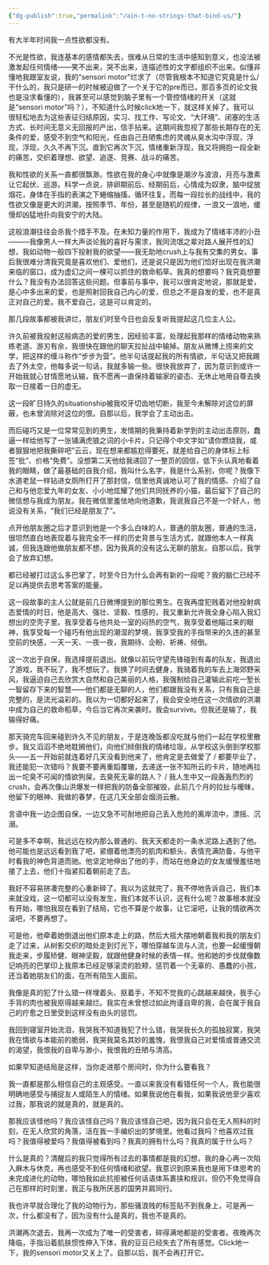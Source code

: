 ```yaml
---
{"dg-publish":true,"permalink":"/ain-t-no-strings-that-bind-us/"}
---
```



有大半年时间我一点性欲都没有。

不光是性欲，我连基本的感情都失去，很难从日常的生活中感知到意义，也没法被激发起任何情绪——笑不出来，哭不出来，连描述性的文字都组织不出来。似懂非懂地我跟室友说，我的“sensori motor”烂求了（尽管我根本不知道它究竟是什么/干什么的，我只是研一的时候被迫做了一个关于它的pre而已，那百多页的论文我也是没求看懂的），我甚至可以感觉到脑子里有一个管控情绪的开关（这就是“sensori motor”吗？），不知道什么时候click地一下，就这样关掉了。我可以很轻松地去为这些表征归结原因，实习、找工作、写论文、“大环境”、闭塞的生活方式、长时间无意义无回报的产出，信手拈来。这期间我忽视了那些长期存在的无条件的爱，感受不到空气和阳光，任由自己丑陋焦虑的灵魂从臭水沟中浮现，浮现，浮现，久久不再下沉。直到它再次下沉，情绪重新浮现，我又将拥抱一段全新的痛苦，交织着理想、欲望、追逐、竞赛、战斗的痛苦。

我和性欲的关系一直都很飘渺。性欲在我的身心中就像是潮汐与波浪，月亮与激素让它起伏、巡游。科学一点说，排卵期前后、经期前后，心情成为奴隶，脑中绽放烟花，身体在手指的表演之下蜷缩抽搐，循环往复。而每一段拉长的战线中，我的性欲又像是更大的洪潮，按照季节、年份，甚至是随机的规律，一浪又一浪地，缓慢却凶猛地扑向我安宁的大陆。

这般浪潮往往会杀我个措手不及。在未知力量的作用下，我成为了情绪丰沛的小丑———我像男人一样大声谈论我的喜好与需求，我同流氓之辈对路人展开性的幻想，我如动物一般四下投射我的欲望——我无助地crush上与我有交集的男女。事后我很难分清我究竟是喜欢他们、爱他们，还是说只是因为他们恰好出现在我洪潮来临的窗口，成为虚幻之间一棵可以抓住的救命稻草。我真的想要吗？我究竟想要什么？我没有办法回答这些问题。但事前与事中，我可以很肯定地说，那就是爱，是心中多出来的爱，也是照射回我自己内心的爱，但总之不是自发的爱，也不是真正对自己的爱。我不爱自己，这是可以肯定的。

那几段故事都被我讲烂，朋友们时至今日也会反复听我提起这几位主人公。

许久前被我投射这般病态的爱的男生，因经验丰富，处理起我那样的情绪动物来熟练老道、游刃有余，我很快在跟他的聊天拉扯战中输掉。朋友从微博上捞来的文学，把这样的缠斗称作“步步为营”。他半句话提起我的所有情欲，半句话又把我踢去了外太空，他每多说一句话，我就多输一些。很快我放弃了，因为意识到或许一开始我就心甘情愿地认输，我不愿再一直保持着输家的姿态、无休止地用自尊去换取一日接着一日的虚无。

这一段旷日持久的situationship被我咬牙切齿地切断，我至今未解除对这位的屏蔽，也未曾消除对这位的恨。自那以后，我学会了主动出击。

而后碰巧又是一位常常见到的男生，发情期的我秉持着新学到的主动出击原则，蠢逼一样给他写了一张铺满虎狼之词的小卡片，只记得个中文字如“请你燃烧我，或者狠狠地把我撕碎吧”云云，现在想来都尴尬得要死，就差给自己的身体标上标签“批”、价格“免费”。没想第二天他给我递回了一整页的回信，低下头认真地看着我的眼睛，做了最基础的自我介绍，我叫什么名字，我是什么系别，你呢？我像下水道老鼠一样钻进女厕所打开了那封信，信里他真诚地认可了我的情感、介绍了自己和与他恋爱九年的女友、小小地炫耀了他们共同抚养的小猫，最后留下了自己的微信想与我成为朋友。我在微信里羞怯地向他道歉，我说我自己不是一个好人，他说没有关系，“我们已经是朋友了”。

点开他朋友圈之后才意识到他是一个多么白味的人，普通的朋友圈，普通的生活，很坦然直白地表现着与我完全不一样的历史背景与生活方式，就跟他本人一样真诚，但我连跟他做朋友都不想，因为我真的没有这么无聊的朋友。自那以后，我学会了放弃幻想。

都已经被打过这么多巴掌了，时至今日为什么会再有新的一段呢？我的脑仁已经不足以再提供去思考答案的能量。

这一段故事的主人公就是前几日微博提到的那位男生。在我再度犯贱着对他投射病态爱情的时日，他是高大、强壮、坚毅、性感的，我又重新允许我全身心陷入我幻想出的空壳子里。我享受着与他共处一室的闷热的空气，我享受着他瞄过来的眼神，我享受每一个碰巧有他出现的潮湿的梦境，我享受我的手指带来的久违的甚至空前的快感，一天一天、一夜一夜，我期待、企盼、祈祷、倾倒。

这一次出于自保，我选择提前退出。就像以前玩守望先锋碰到有毒的队友，我退出了游戏，我不玩了，我不想玩了。我换了时间去健身，我骑着我的车去上海郊野采风，我逼迫自己去欣赏大自然和自己美丽的人格，我强制给自己灌输此前吃一堑长一智留存下来的智慧——他们都是无聊的人，他们都跟我没有关系，只有我自己是完整的，是流光溢彩的。我以为一切都好起来了，我会安全地在这一次情欲的洪潮中成为自己的救命稻草，今后当它再次来袭时。我会survive。但我还是输了，我输得好痛。

那天骑完车回来碰到许久不见的朋友，于是连晚饭都没吃就与他们一起在学校里散步。我又滔滔不绝地耽搁他们，向他们倾倒我的情绪垃圾，从学校这头倒到学校那头——五一开始前就连着好几天没看到他来了，他肯定是去做爱了 / 都要毕业了，我还能犯一次错吗？我要不要再重蹈覆辙，去递送一张不知所云的卡片，随地再拉出一坨臭不可闻的情欲狗屎，去臭死无辜的路人？ / 我人生中又一段轰轰烈烈的crush，会再次像山洪爆发一样把我的防备全部摧毁，此前几个月的拉扯与暧昧，他留下的眼神、我做的春梦，在这几天全部会烟消云散。

言语中我一边企图自保，一边又急不可耐地把自己丢入危险的离岸流中，漂摇、沉溺。

可是多不幸啊，我远远在校内那么普通的、我天天都走的一条水泥路上遇到了他。他可能也是远远看到我了吧，紧绷着他漂亮的肌肉和额头，表情充满防备，与他平时看我的神色背道而驰。他坚定地伸出了他的手，而站在他身边的女友缓慢羞怯地接了上去，他们十指紧扣着朝前走了去。

我好不容易拼凑完整的心重新碎了。我以为这就完了，我不停地告诉自己，我们本来就没戏，这一切都可以没有发生，我们本就不认识，这有什么呢？故事根本就没有开始，哪怕我现在看到了结局，它也不算是个故事，让它滚吧，让我的情欲再次滚吧，不要再想了。

可是他，他牵着她倒退出他们原本走上的路，然后大摇大摆地朝着我和我的朋友们走了过来，从树影交织的暗处走到灯光下，哪怕穿越车流与人流，也要一起缓慢朝我走来，步履矫健、眼神坚毅，就跟他健身时候的表情一样。他和她的步伐就像数记响亮的巴掌印上我原本已经足够滚烫的脸颊，惩罚着一个无辜的、愚蠢的小孩，还当着她朋友们的面，在所有陌生人面前。

我像是真的犯了什么错一样埋着头、抠着手，不知不觉我的心跳越来越快，我手心手背的肉也被我抠得越来越烂。我实在未曾想过如此拘谨自卑的我，会在属于我自己的疗愈之日里受到这样没有由头的惩罚。

我回到寝室开始流泪，我哭我不知道我犯了什么错，我哭我长久的孤独寂寞，我哭我在情欲与本能前的脆弱，我哭我莫名其妙的羞愧，我恨我自己对爱情或普通交流的渴望，我恨我的自卑与渺小，我恨我的丑陋与清高。

如果早知道结局是这样，当你走进那个房间时，你为什么要看我？

我一直都是那么相信自己的主观感受。一直以来我没有看错任何一个人，我也能很明确地感受与捕捉友人或陌生人的情绪。如果我说他在看我，如果我说他至少喜欢过我，那我说的就是真的，就是真的。

那我应该怪他吗？我应该怪自己吗？我应该怪自己吧，因为我只会在无人照料的时刻，在无人欣赏的角落，活在我一手编织出的梦境里。他看过我吗？他喜欢过我吗？我值得被爱吗？我值得被看到吗？我真的拥有什么吗？我真的属于什么吗？

什么是真的？清醒后的我只觉得所有过去的事情都是我的幻想，我的身心再一次陷入麻木与休克，再也感受不到任何情绪和欲望。我意识到原来我也是用下体思考的未完成进化的动物，哪怕我如此抗拒被任何话语体系裹挟和规训，但仍不免觉得自己在那样的时刻里，我正与我所厌恶的国男并肩同行。

我也许早就合理化了我的动物行为，那些骚浪贱的标签贴不到我身上，可是再一次，什么都没有了，因为没有什么是真的，我也不是真的。

洪潮再次退去，我再一次成为了唯一的受害者，碎得满地都是的受害者。夜晚再次降临，手指沿着肌肤惯性伸入下体，我的豆豆已经失去了所有感觉。Click地一下，我的sensori motor又关上了。自那以后，我不会再打开它。